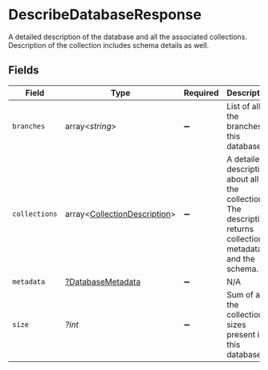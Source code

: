# DescribeDatabaseResponse

A detailed description of the database and all the associated collections. Description of the collection includes schema details as well.


## Fields

| Field                                                                                                         | Type                                                                                                          | Required                                                                                                      | Description                                                                                                   |
| ------------------------------------------------------------------------------------------------------------- | ------------------------------------------------------------------------------------------------------------- | ------------------------------------------------------------------------------------------------------------- | ------------------------------------------------------------------------------------------------------------- |
| `branches`                                                                                                    | array<*string*>                                                                                               | :heavy_minus_sign:                                                                                            | List of all the branches in this database                                                                     |
| `collections`                                                                                                 | array<[CollectionDescription](../../models/shared/CollectionDescription.md)>                                  | :heavy_minus_sign:                                                                                            | A detailed description about all the collections. The description returns collection metadata and the schema. |
| `metadata`                                                                                                    | [?DatabaseMetadata](../../models/shared/DatabaseMetadata.md)                                                  | :heavy_minus_sign:                                                                                            | N/A                                                                                                           |
| `size`                                                                                                        | *?int*                                                                                                        | :heavy_minus_sign:                                                                                            | Sum of all the collections sizes present in this database                                                     |